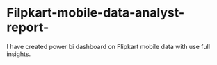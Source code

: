 # Filpkart-mobile-data-analyst-report-
I have created power bi dashboard on Flipkart mobile data with use full insights.
